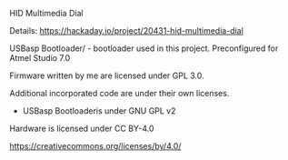 HID Multimedia Dial

Details: https://hackaday.io/project/20431-hid-multimedia-dial

USBasp Bootloader/  - bootloader used in this project.  Preconfigured for Atmel Studio 7.0

Firmware written by me are licensed under GPL 3.0. 

Additional incorporated code are under their own licenses.
- USBasp Bootloaderis under GNU GPL v2

Hardware is licensed under CC BY-4.0

https://creativecommons.org/licenses/by/4.0/
